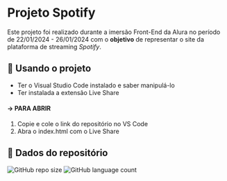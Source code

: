 # Projeto Spotify
Este projeto foi realizado durante a imersão Front-End da Alura no período de 22/01/2024 - 26/01/2024 com o **objetivo** de representar o site da plataforma de streaming _Spotify_.


## 📜 Usando o projeto
- Ter o Visual Studio Code instalado e saber manipulá-lo
- Ter instalada a extensão Live Share

#### ->  PARA ABRIR
1. Copie e cole o link do repositório no VS Code
2. Abra o index.html com o Live Share

## 🎲 Dados do repositório
![GitHub repo size](https://img.shields.io/github/repo-size/M1relly/Spotify?style=for-the-badge)
![GitHub language count](https://img.shields.io/github/languages/count/M1relly/Spotify?style=for-the-badge)
